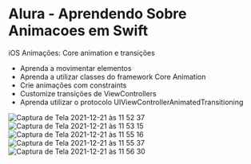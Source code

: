 # Alura - Aprendendo Sobre Animacoes em Swift

iOS Animações: Core animation e transições
- Aprenda a movimentar elementos
- Aprenda a utilizar classes do framework Core Animation
- Crie animações com constraints
- Customize transições de ViewControllers
- Aprenda utilizar o protocolo UIViewControllerAnimatedTransitioning

![Captura de Tela 2021-12-21 às 11 52 37](https://user-images.githubusercontent.com/17858685/146951842-9468c9bd-bd61-4d01-ba16-088f788ae106.png)
![Captura de Tela 2021-12-21 às 11 53 15](https://user-images.githubusercontent.com/17858685/146951849-8d4ed0d2-0ae5-416f-a53e-5aee3020ce1a.png)
![Captura de Tela 2021-12-21 às 11 55 16](https://user-images.githubusercontent.com/17858685/146951856-c232ab2a-c3ef-4377-9093-98e4a5308c50.png)
![Captura de Tela 2021-12-21 às 11 55 37](https://user-images.githubusercontent.com/17858685/146951860-3b336d59-a5e8-4fab-8569-70c4dda10e98.png)
![Captura de Tela 2021-12-21 às 11 56 30](https://user-images.githubusercontent.com/17858685/146951863-09d51641-2ae0-4ce3-ac0e-cb148cfb7d0e.png)

